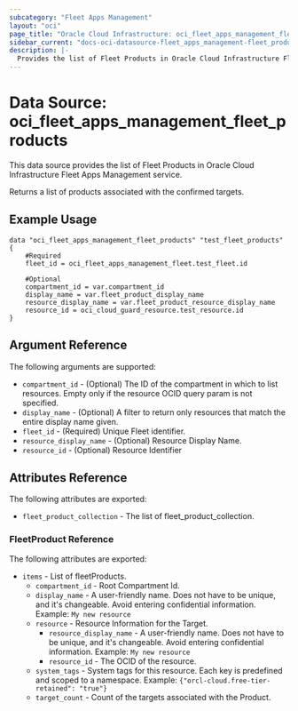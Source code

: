 ```yaml
---
subcategory: "Fleet Apps Management"
layout: "oci"
page_title: "Oracle Cloud Infrastructure: oci_fleet_apps_management_fleet_products"
sidebar_current: "docs-oci-datasource-fleet_apps_management-fleet_products"
description: |-
  Provides the list of Fleet Products in Oracle Cloud Infrastructure Fleet Apps Management service
---
```


# Data Source: oci_fleet_apps_management_fleet_products
This data source provides the list of Fleet Products in Oracle Cloud Infrastructure Fleet Apps Management service.

Returns a list of products associated with the confirmed targets.


## Example Usage

```hcl
data "oci_fleet_apps_management_fleet_products" "test_fleet_products" {
	#Required
	fleet_id = oci_fleet_apps_management_fleet.test_fleet.id

	#Optional
	compartment_id = var.compartment_id
	display_name = var.fleet_product_display_name
	resource_display_name = var.fleet_product_resource_display_name
	resource_id = oci_cloud_guard_resource.test_resource.id
}
```

## Argument Reference

The following arguments are supported:

* `compartment_id` - (Optional) The ID of the compartment in which to list resources. Empty only if the resource OCID query param is not specified. 
* `display_name` - (Optional) A filter to return only resources that match the entire display name given.
* `fleet_id` - (Required) Unique Fleet identifier.
* `resource_display_name` - (Optional) Resource Display Name.
* `resource_id` - (Optional) Resource Identifier


## Attributes Reference

The following attributes are exported:

* `fleet_product_collection` - The list of fleet_product_collection.

### FleetProduct Reference

The following attributes are exported:

* `items` - List of fleetProducts.
	* `compartment_id` - Root Compartment Id.
	* `display_name` - A user-friendly name. Does not have to be unique, and it's changeable. Avoid entering confidential information.  Example: `My new resource` 
	* `resource` - Resource Information for the Target.
		* `resource_display_name` - A user-friendly name. Does not have to be unique, and it's changeable. Avoid entering confidential information.  Example: `My new resource` 
		* `resource_id` - The OCID of the resource.
	* `system_tags` - System tags for this resource. Each key is predefined and scoped to a namespace. Example: `{"orcl-cloud.free-tier-retained": "true"}` 
	* `target_count` - Count of the targets associated with the Product.

